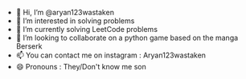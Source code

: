 - 👋 Hi, I’m @aryan123wastaken
- 👀 I’m interested in solving problems
- 🌱 I’m currently solving LeetCode problems
- 💞️ I’m looking to collaborate on a python game based on the manga Berserk
- 📫 You can contact me on instagram : Aryan123wastaken
- 😄 Pronouns : They/Don't know me son
<!---
aryan123wastaken/aryan123wastaken is a ✨ special ✨ repository because its `README.md` (this file) appears on your GitHub profile.
You can click the Preview link to take a look at your changes.
--->

